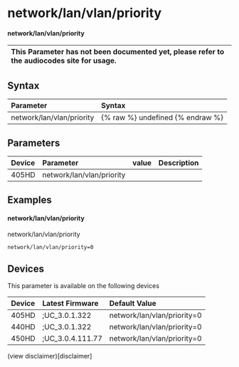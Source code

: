 ﻿---
description: network/lan/vlan/priority
search:
    keywords: ['network','lan','vlan','priority']
---

# network/lan/vlan/priority

#### network/lan/vlan/priority


| This Parameter has not been documented yet, please refer to the audiocodes site for usage.  |
| :--- |

## Syntax
| Parameter | Syntax |
| :--- | :--- |
|network/lan/vlan/priority | {% raw %} undefined {% endraw %} |

## Parameters
|Device|Parameter|value|Description|
|:---|:---|:---|:---|
| 405HD | network/lan/vlan/priority |  |  |

## Examples
#### network/lan/vlan/priority

network/lan/vlan/priority

```
network/lan/vlan/priority=0
```

## Devices
This parameter is available on the following devices

| Device | Latest Firmware | Default Value |
|:---|:---|:---|
| 405HD | ;UC_3.0.1.322 | network/lan/vlan/priority=0 
| 440HD | ;UC_3.0.1.322 | network/lan/vlan/priority=0 
| 450HD | ;UC_3.0.4.111.77 | network/lan/vlan/priority=0 

(view disclaimer)[disclaimer]
